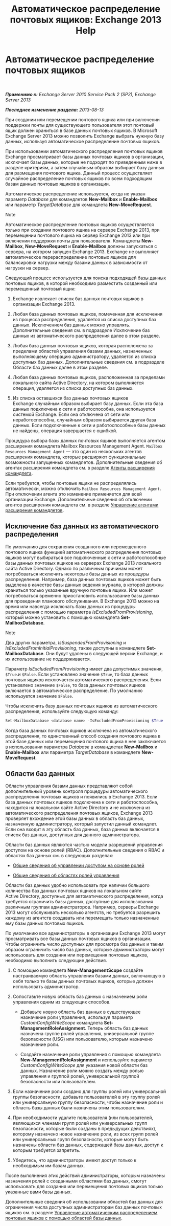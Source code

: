 ﻿---
title: 'Автоматическое распределение почтовых ящиков: Exchange 2013 Help'
TOCTitle: Автоматическое распределение почтовых ящиков
ms:assetid: f4db4636-948c-466b-839c-300c1a3a9544
ms:mtpsurl: https://technet.microsoft.com/ru-ru/library/Ff477621(v=EXCHG.150)
ms:contentKeyID: 59636082
ms.date: 04/30/2018
mtps_version: v=EXCHG.150
ms.translationtype: HT
---

# Автоматическое распределение почтовых ящиков

 

_**Применимо к:** Exchange Server 2010 Service Pack 2 (SP2), Exchange Server 2013_

_**Последнее изменение раздела:** 2013-08-13_

При создании или перемещении почтового ящика или при включении поддержки почты для существующего пользователя этот почтовый ящик должен храниться в базе данных почтовых ящиков. В Microsoft Exchange Server 2013 можно позволить Exchange выбрать нужную базу данных, используя автоматическое распределение почтовых ящиков.

При использовании автоматического распределения почтовых ящиков Exchange просматривает базы данных почтовых ящиков в организации, исключает базы данных, которые не подходят по приведенным ниже в разделе критериям, а затем случайным образом выбирает базу данных для размещения почтового ящика. Данный процесс осуществляет случайное распределение почтовых ящиков по всем подходящим базам данных почтовых ящиков в организации.

Автоматическое распределение используется, когда не указан параметр *Database* для командлетов **New-Mailbox** и **Enable-Mailbox** или параметр *TargetDatabase* для командлета **New-MoveRequest**.

> [!NOTE]  
> Автоматическое распределение почтовых ящиков осуществляется только при создании почтового ящика на сервере Exchange 2013, при перемещении почтового ящика на сервер Exchange 2013 или при включении поддержки почты для пользователя. Командлеты <strong>New-Mailbox</strong>, <strong>New-MoveRequest</strong> и <strong>Enable-Mailbox</strong> должны запускаться с сервера, на котором запущен Exchange 2013. Exchange не выполняет автоматическое перераспределение почтовых ящиков для балансировки нагрузки между базами данных в зависимости от нагрузки на сервер.


Следующий процесс используется для поиска подходящей базы данных почтовых ящиков, в которой необходимо разместить созданный или перемещенный почтовый ящик:

1.  Exchange извлекает список баз данных почтовых ящиков в организации Exchange 2013.

2.  Любая база данных почтовых ящиков, помеченная для исключения из процесса распределения, удаляется из списка доступных баз данных. Исключением баз данных можно управлять. Дополнительные сведения см. в подразделе Исключение баз данных из автоматического распределения далее в этом разделе.

3.  Любая база данных почтовых ящиков, которая расположена за пределами областей управления базами данных, назначенных выполняющему операцию администратору, удаляется из списка доступных баз данных. Дополнительные сведения см. в подразделе Области баз данных далее в этом разделе.

4.  Любая база данных почтовых ящиков, расположенная за пределами локального сайта Active Directory, на котором выполняется операция, удаляется из списка доступных баз данных.

5.  Из списка оставшихся баз данных почтовых ящиков Exchange случайным образом выбирает базу данных. Если эта база данных подключена к сети и работоспособна, она используется системой Exchange. Если она отключена от сети или неработоспособна, случайным образом выбирается другая база данных. Если подключенные к сети и работоспособные базы данных не найдены, операция завершается с ошибкой.

Процедура выбора базы данных почтовых ящиков выполняется агентом расширения командлета Mailbox Resources Management Agent. `Mailbox Resources Management Agent` — это один из нескольких агентов расширения командлета, которые расширяют функциональные возможности запущенных командлетов. Дополнительные сведения об агентах расширения командлета см. в разделе [Агенты расширения командлета](cmdlet-extension-agents-exchange-2013-help.md).

Если требуется, чтобы почтовые ящики не распределялись автоматически, можно отключить `Mailbox Resources Management Agent`. При отключении агента это изменение применяется для всей организации Exchange. Дополнительные сведения об отключении агентов расширения командлета см. в разделе [Управление агентами расширения командлетов](manage-cmdlet-extension-agents-exchange-2013-help.md).

## Исключение баз данных из автоматического распределения

По умолчанию для сохранения созданного или перемещенного почтового ящика функцией автоматического распределения почтовых ящиков могут выбираться все подключенные к сети и работоспособные базы данных почтовых ящиков на серверах Exchange 2013 локального сайта Active Directory. Однако по различным причинам может потребоваться исключить некоторые базы данных из процедуры распределения. Например, база данных почтовых ящиков может быть выделена в качестве базы данных ведения журнала, в которой должны храниться только указанные вручную почтовые ящики. Или может потребоваться временно приостановить использование базы данных для проведения планового обслуживания. В Exchange 2013 можно на время или навсегда исключать базы данных из процедуры распределения с помощью параметра *IsExcludedFromProvisioning*, который можно установить с помощью командлета **Set-MailboxDatabase**.

> [!NOTE]  
> Два других параметра, <em>IsSuspendedFromProvisioning</em> и <em>IsExcludedFromInitialProvisioning</em>, также доступны в командлете <strong>Set-MailboxDatabase</strong>. Они будут удалены в следующей версии Exchange, и их использование не поддерживается.


Параметр *IsExcludedFromProvisioning* имеет два допустимых значения, `$True`.и `$False`. Если установлено значение `$True`, то база данных почтовых ящиков исключается автоматического распределения. Если установлено значение `$False`, то база данных почтовых ящиков включается в автоматическое распределение. По умолчанию используется значение `$False`.

Чтобы исключить базу данных почтовых ящиков из автоматического распределения, используйте следующую команду:

```powershell
Set-MailboxDatabase <database name> -IsExcludedFromProvisioning $True
```

Когда база данных почтовых ящиков исключена из автоматического распределения, то единственный способ создания почтового ящика в этой базе данных или перемещения почтового ящика в нее заключается в использовании параметра *Database* в командлетах **New-Mailbox** и **Enable-Mailbox** или параметра *TargetDatabase* в командлете **New-MoveRequest**.

## Области баз данных

Области управления базами данных представляют собой дополнительный уровень контроля процедуры автоматического распределения почтовых ящиков и появились в Exchange 2013. Если база данных почтовых ящиков подключена к сети и работоспособна, находится на локальном сайте Active Directory и не исключена из автоматического распределения почтовых ящиков, Exchange 2013 проверяет вхождение этой базы данных в область баз данных, назначенную администратору, который запустил данный командлет. Если она входит в эту область баз данных, база данных включается в список баз данных, доступных для данного администратора.

Области баз данных являются частью модели разрешений управления доступом на основе ролей (RBAC). Дополнительные сведения о RBAC и областях баз данных см. в следующих разделах:

  - [Общие сведения об управлении доступом на основе ролей](understanding-role-based-access-control-exchange-2013-help.md)

  - [Общие сведения об областях ролей управления](understanding-management-role-scopes-exchange-2013-help.md)

Области баз данных удобно использовать при наличии большого количества баз данных почтовых ящиков на локальном сайте Active Directory, доступных для автоматического распределения, когда требуется ограничить базы данных, доступные для использования различным группам администраторов. Например, серверы Exchange 2013 могут обслуживать несколько агентств, но требуется разрешить каждому из агентств создавать или перемещать только назначенные ему базы данных почтовых ящиков.

По умолчанию все администраторы в организации Exchange 2013 могут просматривать все базы данных почтовых ящиков в организации. Чтобы ограничить число доступных для просмотра баз данных и таким образом ограничить число баз данных, которые администраторы могут использовать для создания или перемещения почтовых ящиков, необходимо выполнить следующие действия.

1.  С помощью командлета **New-ManagementScope** создайте настраиваемую область управления базами данных, включающую в себя только те базы данных почтовых ящиков, которые должен использовать администратор.

2.  Сопоставьте новую область баз данных с назначением роли управления одним из следующих способов.
    
      - Добавьте новую область баз данных в существующее назначение роли управления, используя параметр *CustomConfigWriteScope* командлета **Set-ManagementRoleAssignment**. Теперь область баз данных назначена группе ролей управления, универсальной группе безопасности (USG) или пользователю, которым назначено назначение роли.
    
      - Создайте назначение роли управления с помощью командлета **New-ManagementRoleAssignment** и используйте параметр *CustomConfigWriteScope* для указания новой области баз данных. Назначение роли можно создать между ролью управления и группой ролей, универсальной группой безопасности или пользователем.

3.  Если назначение роли создано для группы ролей или универсальной группы безопасности, добавьте пользователей в эту группу ролей или универсальную группу безопасности, чтобы назначение роли и область базы данных были назначены этим пользователям.

4.  При необходимости удалите пользователя (или пользователей, являющихся членами групп ролей или универсальных групп безопасности, которые были созданы в предыдущих действиях), которому назначено новое назначение роли, из всех групп ролей или универсальных групп безопасности, которые могут быть назначены области баз данных, содержащей базы данных, доступ к которым требуется запретить.

5.  Убедитесь, что администраторы имеют доступ только к необходимым им базам данных.

После выполнения этих действий администраторы, которым назначены назначения ролей с созданными областями баз данных, смогут использовать для создания или перемещения почтовых ящиков только указанные вами базы данных.

Дополнительные сведения об использовании областей баз данных для ограничения числа доступных администраторам баз данных почтовых ящиков см. в разделе [Управление автоматическим распределением почтовых ящиков с помощью областей базы данных](control-automatic-mailbox-distribution-using-database-scopes-exchange-2013-help.md).

